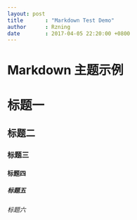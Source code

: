 ```yaml
---
layout: post
title       : "Markdown Test Demo"
author      : Rzning
date        : 2017-04-05 22:20:00 +0800
---
```


# Markdown 主题示例

# 标题一
## 标题二
### 标题三
#### 标题四
##### 标题五
###### 标题六

